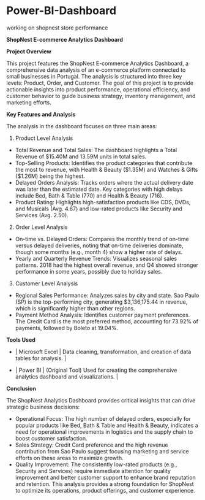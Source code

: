 # Power-BI-Dashboard
working on shopnest store performance

**ShopNest E-commerce Analytics Dashboard**

**Project Overview**

This project features the ShopNest E-commerce Analytics Dashboard, a comprehensive data analysis of an e-commerce platform connected to small businesses in Portugal. The analysis is structured into three key levels: Product, Order, and Customer.
The goal of this project is to provide actionable insights into product performance, operational efficiency, and customer behavior to guide business strategy, inventory management, and marketing efforts.

**Key Features and Analysis**

The analysis in the dashboard focuses on three main areas:
1. Product Level Analysis
 * Total Revenue and Total Sales: The dashboard highlights a Total Revenue of $15.40M and 13.59M units in total sales.
 * Top-Selling Products: Identifies the product categories that contribute the most to revenue, with Health & Beauty ($1.35M) and Watches & Gifts ($1.26M) being the highest.
 * Delayed Orders Analysis: Tracks orders where the actual delivery date was later than the estimated date. Key categories with high delays include Bed, Bath & Table (770) and Health & Beauty (716).
 * Product Rating: Highlights high-satisfaction products like CDS, DVDs, and Musicals (Avg. 4.67) and low-rated products like Security and Services (Avg. 2.50).
2. Order Level Analysis
 * On-time vs. Delayed Orders: Compares the monthly trend of on-time versus delayed deliveries, noting that on-time deliveries dominate, though some months (e.g., month 4) show a higher rate of delays.
 * Yearly and Quarterly Revenue Trends: Visualizes seasonal sales patterns. 2018 had the highest overall revenue, and Q4 showed stronger performance in some years, possibly due to holiday sales.
3. Customer Level Analysis
 * Regional Sales Performance: Analyzes sales by city and state. Sao Paulo (SP) is the top-performing city, generating $3,136,175.44 in revenue, which is significantly higher than other regions.
 * Payment Method Analysis: Identifies customer payment preferences. The Credit Card is the most preferred method, accounting for 73.92% of payments, followed by Boleto at 19.04%.


**Tools Used**

 * | Microsoft Excel | Data cleaning, transformation, and creation of data tables for analysis. |

 * | Power BI | (Original Tool) Used for creating the comprehensive analytics dashboard and visualizations. |

**Conclusion**

The ShopNest Analytics Dashboard provides critical insights that can drive strategic business decisions:
 * Operational Focus: The high number of delayed orders, especially for popular products like Bed, Bath & Table and Health & Beauty, indicates a need for operational improvements in logistics and the supply chain to boost customer satisfaction.
 * Sales Strategy: Credit Card preference and the high revenue contribution from Sao Paulo suggest focusing marketing and service efforts on these areas to maximize growth.
 * Quality Improvement: The consistently low-rated products (e.g., Security and Services) require immediate attention for quality improvement and better customer support to enhance brand reputation and retention.
This analysis provides a strong foundation for ShopNest to optimize its operations, product offerings, and customer experience.
